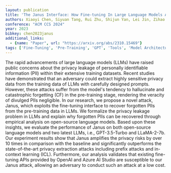 ```yaml
---
layout: publication
title: 'The Janus Interface: How Fine-tuning In Large Language Models Amplifies The Privacy Risks'
authors: Xiaoyi Chen, Siyuan Tang, Rui Zhu, Shijun Yan, Lei Jin, Zihao Wang, Liya Su, Zhikun Zhang, Xiaofeng Wang, Haixu Tang
conference: "ACM CCS 2024"
year: 2023
bibkey: chen2023janus
additional_links:
  - {name: "Paper", url: "https://arxiv.org/abs/2310.15469"}
tags: ['Fine-Tuning', 'Pre-Training', 'GPT', 'Tools', 'Model Architecture', 'Security', 'Training Techniques', 'Pretraining Methods', 'Prompting', 'In-Context Learning']
---
```

The rapid advancements of large language models (LLMs) have raised public
concerns about the privacy leakage of personally identifiable information (PII)
within their extensive training datasets. Recent studies have demonstrated that
an adversary could extract highly sensitive privacy data from the training data
of LLMs with carefully designed prompts. However, these attacks suffer from the
model's tendency to hallucinate and catastrophic forgetting (CF) in the
pre-training stage, rendering the veracity of divulged PIIs negligible. In our
research, we propose a novel attack, Janus, which exploits the fine-tuning
interface to recover forgotten PIIs from the pre-training data in LLMs. We
formalize the privacy leakage problem in LLMs and explain why forgotten PIIs
can be recovered through empirical analysis on open-source language models.
Based upon these insights, we evaluate the performance of Janus on both
open-source language models and two latest LLMs, i.e., GPT-3.5-Turbo and
LLaMA-2-7b. Our experiment results show that Janus amplifies the privacy risks
by over 10 times in comparison with the baseline and significantly outperforms
the state-of-the-art privacy extraction attacks including prefix attacks and
in-context learning (ICL). Furthermore, our analysis validates that existing
fine-tuning APIs provided by OpenAI and Azure AI Studio are susceptible to our
Janus attack, allowing an adversary to conduct such an attack at a low cost.
